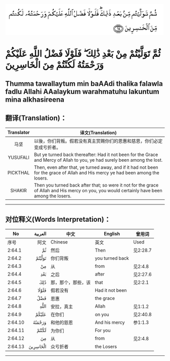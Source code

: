 ![002:064](images/002_064.gif)

#  ثُمَّ تَوَلَّيْتُمْ مِنْ بَعْدِ ذَٰلِكَ ۖ فَلَوْلَا فَضْلُ اللَّهِ عَلَيْكُمْ وَرَحْمَتُهُ لَكُنْتُمْ مِنَ الْخَاسِرِينَ 

## Thumma tawallaytum min baAAdi thalika falawla fadlu Allahi AAalaykum warahmatuhu lakuntum mina alkhasireena

## 翻译(Translation)：

| Translator | 译文(Translation)                                            |
|:----------:| ------------------------------------------------------------ |
| 马坚       | 以後，你们背叛。假若没有真主赏赐你们的恩惠和慈恩，你们必定变成亏折者。 |
| YUSUFALI   | But ye turned back thereafter: Had it not been for the Grace and Mercy of Allah to you, ye had surely been among the lost. |
| PICKTHAL   | Then, even after that, ye turned away, and if it had not been for the grace of Allah and His mercy ye had been among the losers. |
| SHAKIR     | Then you turned back after that; so were it not for the grace of Allah and His mercy on you, you would certainly have been among the losers. |

---

## 对位释义(Words Interpretation)：

| No      |  العربية | 中文               | English         | 曾用词   |
| ------- | -------: | ------------------ | --------------- | -------- |
| 序号    |     阿文 | Chinese            | 英文            | Used     |
| 2:64.1  |       ثُمَّ | 然后               | Then            | 见2:28.7 |
| 2:64.2  |   تَوَلَّيْتُمْ | 你们背叛           | you turned back |          |
| 2:64.3  |       مِنْ | 从                 | from            | 见2:4.8  |
| 2:64.4  |      بَعْدِ | 之后               | after           | 见2:27.6 |
| 2:64.5  |      ذَٰلِكَ | 那，那个，那些，该 | that            | 见2:2.1  |
| 2:64.6  |    فَلَوْلَا | 假若没有           | Had it not been |          |
| 2:64.7  |      فَضْلُ | 恩惠               | the grace       |          |
| 2:64.8  |     اللَّهِ | 安拉，真主         | Allah           | 见1:1.2  |
| 2:64.9  |    عَلَيْكُمْ | 在你们             | on you          | 见2:40.8 |
| 2:64.10 |   وَرَحْمَتُهُ | 和他的慈恩         | And his mercy   | 参1:1.3  |
| 2:64.11 |    لَكُنْتُمْ | 为你们             | For you         |          |
| 2:64.12 |       مِنَ | 从                 | from            | 见2:4.8  |
| 2:64.13 | الْخَاسِرِينَ | 众亏折者           | the Losers      |          |

---
